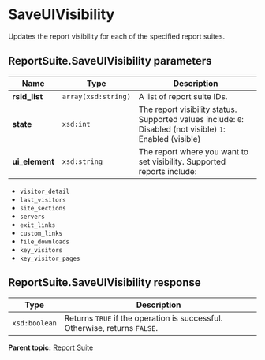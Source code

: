 # SaveUIVisibility

Updates the report visibility for each of the specified report suites.

## ReportSuite.SaveUIVisibility parameters

|Name|Type|Description|
|----|----|-----------|
|**rsid\_list** |`array(xsd:string)` | A list of report suite IDs. |
|**state** |`xsd:int` | The report visibility status. Supported values include: `0`: Disabled \(not visible\) `1`: Enabled \(visible\) |
|**ui\_element** |`xsd:string` | The report where you want to set visibility. Supported reports include: |

-   `visitor_detail` 
-   `last_visitors` 
-   `site_sections` 
-   `servers` 
-   `exit_links` 
-   `custom_links` 
-   `file_downloads` 
-   `key_visitors` 
-   `key_visitor_pages` 


## ReportSuite.SaveUIVisibility response

|Type|Description|
|----|-----------|
|`xsd:boolean` | Returns `TRUE` if the operation is successful. Otherwise, returns `FALSE`. |

**Parent topic:** [Report Suite](../../methods/report_suite/c_api_admin_methods_repsuite.md)

